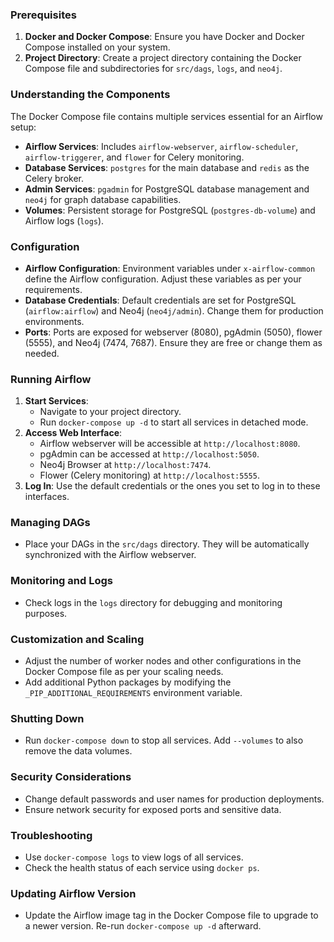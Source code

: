 ### Prerequisites
1. **Docker and Docker Compose**: Ensure you have Docker and Docker Compose installed on your system.
2. **Project Directory**: Create a project directory containing the Docker Compose file and subdirectories for `src/dags`, `logs`, and `neo4j`.

### Understanding the Components
The Docker Compose file contains multiple services essential for an Airflow setup:
- **Airflow Services**: Includes `airflow-webserver`, `airflow-scheduler`, `airflow-triggerer`, and `flower` for Celery monitoring.
- **Database Services**: `postgres` for the main database and `redis` as the Celery broker.
- **Admin Services**: `pgadmin` for PostgreSQL database management and `neo4j` for graph database capabilities.
- **Volumes**: Persistent storage for PostgreSQL (`postgres-db-volume`) and Airflow logs (`logs`).

### Configuration
- **Airflow Configuration**: Environment variables under `x-airflow-common` define the Airflow configuration. Adjust these variables as per your requirements.
- **Database Credentials**: Default credentials are set for PostgreSQL (`airflow:airflow`) and Neo4j (`neo4j/admin`). Change them for production environments.
- **Ports**: Ports are exposed for webserver (8080), pgAdmin (5050), flower (5555), and Neo4j (7474, 7687). Ensure they are free or change them as needed.

### Running Airflow
1. **Start Services**:
   - Navigate to your project directory.
   - Run `docker-compose up -d` to start all services in detached mode.
2. **Access Web Interface**:
   - Airflow webserver will be accessible at `http://localhost:8080`.
   - pgAdmin can be accessed at `http://localhost:5050`.
   - Neo4j Browser at `http://localhost:7474`.
   - Flower (Celery monitoring) at `http://localhost:5555`.
3. **Log In**: Use the default credentials or the ones you set to log in to these interfaces.

### Managing DAGs
- Place your DAGs in the `src/dags` directory. They will be automatically synchronized with the Airflow webserver.

### Monitoring and Logs
- Check logs in the `logs` directory for debugging and monitoring purposes.

### Customization and Scaling
- Adjust the number of worker nodes and other configurations in the Docker Compose file as per your scaling needs.
- Add additional Python packages by modifying the `_PIP_ADDITIONAL_REQUIREMENTS` environment variable.

### Shutting Down
- Run `docker-compose down` to stop all services. Add `--volumes` to also remove the data volumes.

### Security Considerations
- Change default passwords and user names for production deployments.
- Ensure network security for exposed ports and sensitive data.

### Troubleshooting
- Use `docker-compose logs` to view logs of all services.
- Check the health status of each service using `docker ps`.

### Updating Airflow Version
- Update the Airflow image tag in the Docker Compose file to upgrade to a newer version. Re-run `docker-compose up -d` afterward.